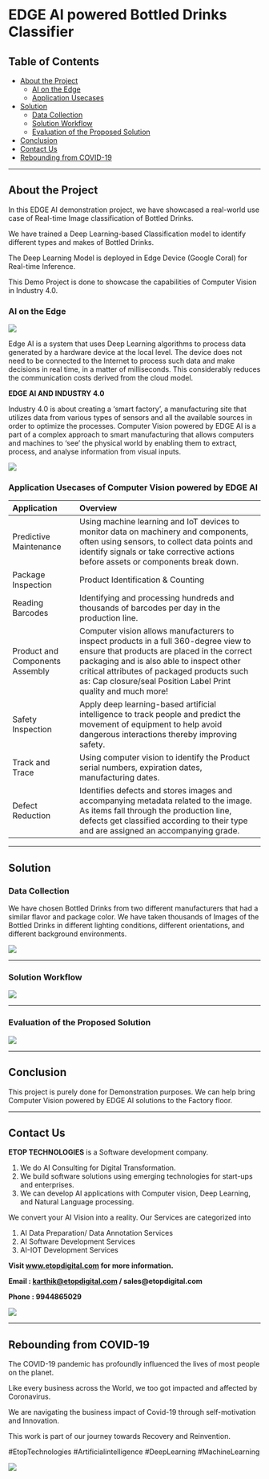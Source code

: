 # EDGE AI powered Bottled Drinks Classifier

## Table of Contents ##

* [About the Project]()
  * [AI on the Edge]()
  * [Application Usecases]()
* [Solution](https://github.com/Karthikkannan-AI/EDGE-AI-powered-Bottled-Drinks-Classifier#solution)
  * [Data Collection]()
  * [Solution Workflow](https://github.com/Karthikkannan-AI/EDGE-AI-powered-Bottled-Drinks-Classifier#solution-workflow)
  * [Evaluation of the Proposed Solution](https://github.com/Karthikkannan-AI/EDGE-AI-powered-Bottled-Drinks-Classifier#evaluation-of-the-proposed-solution)
* [Conclusion](https://github.com/Karthikkannan-AI/EDGE-AI-powered-Bottled-Drinks-Classifier#conclusion)
* [Contact Us](https://github.com/Karthikkannan-AI/EDGE-AI-powered-Bottled-Drinks-Classifier#contact-us)
* [Rebounding from COVID-19](https://github.com/Karthikkannan-AI/EDGE-AI-powered-Bottled-Drinks-Classifier#rebounding-from-covid-19)

- - - -

## About the Project ##

In this EDGE AI demonstration  project, we have showcased a real-world use case of Real-time Image classification of Bottled Drinks.

We have trained a Deep Learning-based Classification model to identify different types and makes of Bottled Drinks.

The Deep Learning Model is deployed in Edge Device (Google Coral) for Real-time Inference. 

This Demo Project is done to showcase the capabilities of Computer Vision in Industry 4.0.

### AI on the Edge ###

<img src="https://github.com/Karthikkannan-AI/EDGE-AI-powered-Bottled-Drinks-Classifier/blob/main/resources/Industrial%20AI.png">

Edge AI is a system that uses Deep Learning algorithms to process data generated by a hardware device at the local level. The device does not need to be connected to the Internet to process such data and make decisions in real time, in a matter of milliseconds. This considerably reduces the communication costs derived from the cloud model. 

__EDGE AI AND INDUSTRY 4.0__

Industry 4.0 is about creating a ‘smart factory’, a manufacturing site that utilizes data from various types of sensors and all the available sources in order to optimize the processes. Computer Vision powered by EDGE AI is a part of a complex approach to smart manufacturing that allows computers and machines to ‘see’ the physical world by enabling them to extract, process, and analyse information from visual inputs. 

<img src="https://github.com/Karthikkannan-AI/EDGE-AI-powered-Bottled-Drinks-Classifier/blob/main/resources/Computer%20Vision.png">

### Application Usecases of Computer Vision powered by EDGE AI ###

| Application | Overview |
| :------------- | :------------- |
| Predictive Maintenance | Using machine learning and IoT devices to monitor data on machinery and components, often using sensors, to collect data points and identify signals or take corrective actions before assets or components break down. |
| Package Inspection | Product Identification & Counting |
| Reading Barcodes | Identifying and processing hundreds and thousands of barcodes per day in the production line. |
| Product and Components Assembly | Computer vision allows manufacturers to inspect products in a full 360-degree view to ensure that products are placed in the correct packaging and is also able to inspect other critical attributes of packaged products such as: Cap closure/seal Position Label Print quality and much more! |
| Safety Inspection | Apply deep learning-based artificial intelligence to track people and predict the movement of equipment to help avoid dangerous interactions thereby improving safety. |
| Track and Trace | Using computer vision to identify the Product serial numbers, expiration dates, manufacturing dates. |
| Defect Reduction | Identifies defects and stores images and accompanying metadata related to the image.  As items fall through the production line, defects get classified according to their type and are assigned an accompanying grade. |

- - - -

## Solution ##

### Data Collection ###

We have chosen Bottled Drinks from two different manufacturers that had a similar flavor and package color.
We have taken thousands of Images of the Bottled Drinks in different lighting conditions, different orientations, and different background environments.

<img src="https://github.com/Karthikkannan-AI/EDGE-AI-powered-Bottled-Drinks-Classifier/blob/main/resources/Bottles.jpg">

- - - -

### Solution Workflow ###

<img src="https://github.com/Karthikkannan-AI/EDGE-AI-powered-Bottled-Drinks-Classifier/blob/main/resources/Bottle%20Classification%20Workflow.png">

- - - -

### Evaluation of the Proposed Solution ###

<a href="https://youtu.be/y2CDhSv_kig" target="_blank"><img src="https://github.com/Karthikkannan-AI/EDGE-AI-powered-Bottled-Drinks-Classifier/blob/main/resources/Bottled%20Drinks%20Classifier%20Video.png"/></a> 

- - - -

## Conclusion ##

This project is purely done for Demonstration purposes. We can help bring Computer Vision powered by EDGE AI solutions to the Factory floor.

- - - -

## Contact Us ##

__ETOP TECHNOLOGIES__ is a Software development company. 
1. We do AI Consulting for Digital Transformation.
2. We build software solutions using emerging technologies for start-ups and enterprises. 
3. We can develop AI applications with Computer vision, Deep Learning, and Natural Language processing.

We convert your AI Vision into a reality. Our Services are categorized into 
1. AI Data Preparation/ Data Annotation Services 
2. AI Software Development Services 
3. AI-IOT Development Services

__Visit www.etopdigital.com for more information.__

__Email : karthik@etopdigital.com / sales@etopdigital.com__
          
__Phone : 9944865029__

<img src="https://github.com/Karthikkannan-AI/EDGE-AI-powered-Bottled-Drinks-Classifier/blob/main/resources/About%20ETOP%20Technologies_Github.png">

- - - -

## Rebounding from COVID-19 ##

The COVID-19 pandemic has profoundly influenced the lives of most people on the planet.

Like every business across the World, we too got impacted and affected by Coronavirus.

We are navigating the business impact of Covid-19 through self-motivation and Innovation.

This work is part of our journey towards Recovery and Reinvention.

#EtopTechnologies #Artificialintelligence #DeepLearning #MachineLearning


<img src="https://github.com/Karthikkannan-AI/EDGE-AI-powered-Bottled-Drinks-Classifier/blob/main/resources/CoronaPandemic.jpeg">
